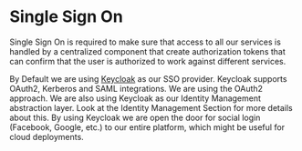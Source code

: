 # Single Sign On
Single Sign On is required to make sure that access to all our services is handled by a centralized component that create authorization tokens that can
confirm that the user is authorized to work against different services.

By Default we are using [Keycloak](http://keycloak.org) as our SSO provider. Keycloak supports OAuth2, Kerberos and SAML integrations. We are using the OAuth2 approach. We are also using Keycloak as our Identity Management abstraction layer.
Look at the Identity Management Section for more details about this.
By using Keycloak we are open the door for social login (Facebook, Google, etc.) to our entire platform, which might be useful for cloud deployments.
